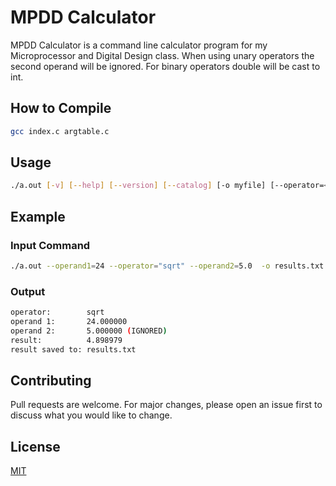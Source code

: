# MPDD Calculator

MPDD Calculator is a command line calculator program for my Microprocessor and Digital Design class.
When using unary operators the second operand will be ignored.
For binary operators double will be cast to int.

## How to Compile

```bash
gcc index.c argtable.c
```

## Usage

```bash
./a.out [-v] [--help] [--version] [--catalog] [-o myfile] [--operator=<char[]>] [--operand1=<double>] [--operand2=<double>]
```

## Example

### Input Command
```bash
./a.out --operand1=24 --operator="sqrt" --operand2=5.0  -o results.txt -v
```

### Output
```bash
operator:        sqrt
operand 1:       24.000000
operand 2:       5.000000 (IGNORED)
result:          4.898979
result saved to: results.txt
```

## Contributing
Pull requests are welcome. For major changes, please open an issue first to discuss what you would like to change.

## License
[MIT](https://choosealicense.com/licenses/mit/)